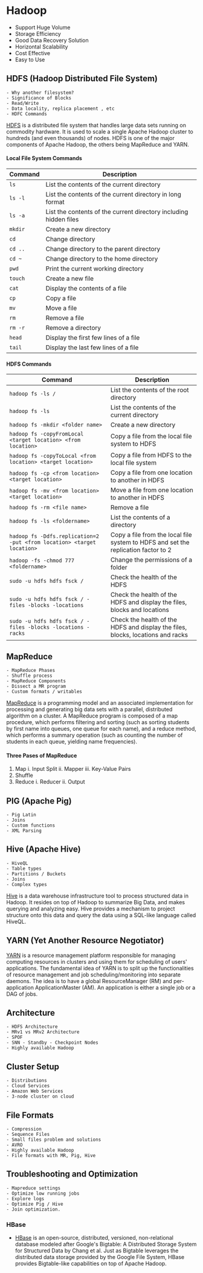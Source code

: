 # Hadoop
- Support Huge Volume
- Storage Efficiency
- Good Data Recovery Solution
- Horizontal Scalability
- Cost Effective
- Easy to Use

## HDFS (Hadoop Distributed File System)

    - Why another filesystem?
    - Significance of Blocks
    - Read/Write
    - Data locality, replica placement , etc
    - HDFC Commands

[HDFS](https://hadoop.apache.org/docs/r1.2.1/hdfs_design.html) is a distributed file system that handles large data sets running on commodity hardware. It is used to scale a single Apache Hadoop cluster to hundreds (and even thousands) of nodes. HDFS is one of the major components of Apache Hadoop, the others being MapReduce and YARN.

#### Local File System Commands

| Command | Description |
| --- | --- |
| `ls` | List the contents of the current directory |
| `ls -l` | List the contents of the current directory in long format |
| `ls -a` | List the contents of the current directory including hidden files |
| `mkdir` | Create a new directory |
| `cd` | Change directory |
| `cd ..` | Change directory to the parent directory |
| `cd ~` | Change directory to the home directory |
| `pwd` | Print the current working directory |
| `touch` | Create a new file |
| `cat` | Display the contents of a file |
| `cp` | Copy a file |
| `mv` | Move a file |
| `rm` | Remove a file |
| `rm -r` | Remove a directory |
| `head` | Display the first few lines of a file |
| `tail` | Display the last few lines of a file |

#### HDFS Commands

| Command | Description |
| --- | --- |
| `hadoop fs -ls /` | List the contents of the root directory |
| `hadoop fs -ls` | List the contents of the current directory |
| `hadoop fs -mkdir <folder name>` | Create a new directory |
| `hadoop fs -copyFromLocal <target location> <from location>` | Copy a file from the local file system to HDFS |
| `hadoop fs -copyToLocal <from location> <target location>` | Copy a file from HDFS to the local file system |
| `hadoop fs -cp <from location> <target location>` | Copy a file from one location to another in HDFS |
| `hadoop fs -mv <from location> <target location>` | Move a file from one location to another in HDFS |
| `hadoop fs -rm <file name>` | Remove a file |
| `hadoop fs -ls <foldername>` | List the contents of a directory|
| `hadoop fs -Ddfs.replication=2 -put <from location> <target location>` | Copy a file from the local file system to HDFS and set the replication factor to 2 |
| `hadoop -fs -chmod 777 <foldername>` | Change the permissions of a folder |
| `sudo -u hdfs hdfs fsck /` | Check the health of the HDFS |
| `sudo -u hdfs hdfs fsck / -files -blocks -locations` | Check the health of the HDFS and display the files, blocks and locations |
| `sudo -u hdfs hdfs fsck / -files -blocks -locations -racks` | Check the health of the HDFS and display the files, blocks, locations and racks |


## MapReduce
    
    - MapReduce Phases
    - Shuffle process
    - MapReduce Components
    - Dissect a MR program
    - Custom formats / writables

[MapReduce](https://hadoop.apache.org/docs/r1.2.1/mapred_tutorial.html) is a programming model and an associated implementation for processing and generating big data sets with a parallel, distributed algorithm on a cluster. A MapReduce program is composed of a map procedure, which performs filtering and sorting (such as sorting students by first name into queues, one queue for each name), and a reduce method, which performs a summary operation (such as counting the number of students in each queue, yielding name frequencies).

#### Three Pases of MapReduce

1. Map
    i. Input Split
    ii. Mapper
    iii. Key-Value Pairs
2. Shuffle
3. Reduce
    i. Reducer
    ii. Output





## PIG (Apache Pig)
    - Pig Latin
    - Joins
    - Custom functions
    - XML Parsing

## Hive (Apache Hive)
    - HiveQL
    - Table types
    - Partitions / Buckets
    - Joins
    - Complex types

[Hive](https://hive.apache.org/) is a data warehouse infrastructure tool to process structured data in Hadoop. It resides on top of Hadoop to summarize Big Data, and makes querying and analyzing easy. Hive provides a mechanism to project structure onto this data and query the data using a SQL-like language called HiveQL.

## YARN (Yet Another Resource Negotiator)

[YARN](https://hadoop.apache.org/docs/r1.2.1/yarn.html) is a resource management platform responsible for managing computing resources in clusters and using them for scheduling of users' applications. The fundamental idea of YARN is to split up the functionalities of resource management and job scheduling/monitoring into separate daemons. The idea is to have a global ResourceManager (RM) and per-application ApplicationMaster (AM). An application is either a single job or a DAG of jobs.

## Architecture
    - HDFS Architecture
    - MRv1 vs MRv2 Architecture
    - SPOF
    - SNN - Standby - Checkpoint Nodes
    - Highly available Hadoop

## Cluster Setup
    - Distributions
    - Cloud Services
    - Amazon Web Services
    - 3-node cluster on cloud

## File Formats
    - Compression
    - Sequence Files
    - Small files problem and solutions
    - AVRO
    - Highly available Hadoop
    - File formats with MR, Pig, Hive

## Troubleshooting and Optimization
    - Mapreduce settings
    - Optimize low running jobs
    - Explore logs
    - Optimize Pig / Hive
    - Join optimization.

### HBase
- [HBase](https://hbase.apache.org/) is an open-source, distributed, versioned, non-relational database modeled after Google's Bigtable: A Distributed Storage System for Structured Data by Chang et al. Just as Bigtable leverages the distributed data storage provided by the Google File System, HBase provides Bigtable-like capabilities on top of Apache Hadoop.